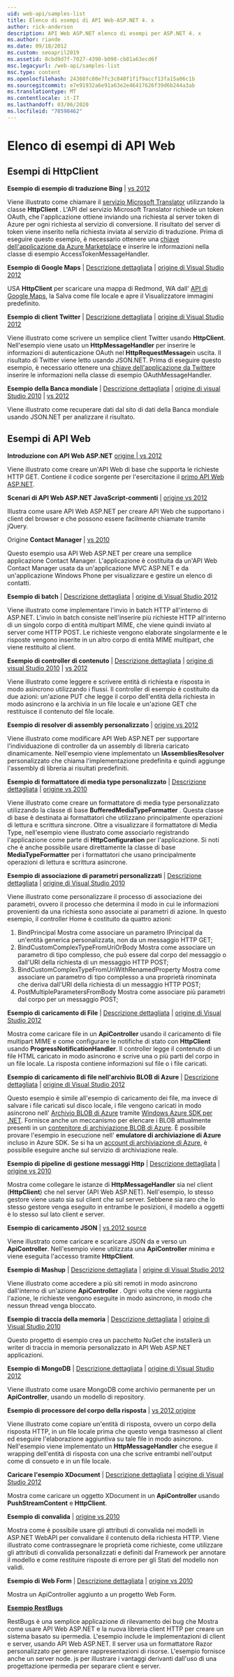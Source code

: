 ```yaml
---
uid: web-api/samples-list
title: Elenco di esempi di API Web-ASP.NET 4. x
author: rick-anderson
description: API Web ASP.NET elenco di esempi per ASP.NET 4. x
ms.author: riande
ms.date: 09/18/2012
ms.custom: seoapril2019
ms.assetid: 8cbd9d7f-7027-4390-b098-cb81a63ecd6f
msc.legacyurl: /web-api/samples-list
msc.type: content
ms.openlocfilehash: 24368fc80e7fc3c840f1f1f9accf13fa15a06c1b
ms.sourcegitcommit: e7e91932a6e91a63e2e46417626f39d6b244a3ab
ms.translationtype: MT
ms.contentlocale: it-IT
ms.lasthandoff: 03/06/2020
ms.locfileid: "78598462"
---
```

# <a name="web-api-samples-list"></a>Elenco di esempi di API Web

## <a name="httpclient-samples"></a>Esempi di HttpClient

**Esempio di esempio di traduzione Bing** | [vs 2012](https://github.com/aspnet/samples/blob/master/samples/aspnet/HttpClient/BingTranslateSample)

Viene illustrato come chiamare il [servizio Microsoft Translator](https://msdn.microsoft.com/library/ff512419.aspx) utilizzando la classe **HttpClient** . L'API del servizio Microsoft Translator richiede un token OAuth, che l'applicazione ottiene inviando una richiesta al server token di Azure per ogni richiesta al servizio di conversione. Il risultato del server di token viene inserito nella richiesta inviata al servizio di traduzione. Prima di eseguire questo esempio, è necessario ottenere una [chiave dell'applicazione da Azure Marketplace](https://msdn.microsoft.com/library/hh454950.aspx) e inserire le informazioni nella classe di esempio AccessTokenMessageHandler.

**Esempio di Google Maps** | [Descrizione dettagliata](https://blogs.msdn.com/b/henrikn/archive/2012/02/17/downloading-a-google-map-to-local-file.aspx) | [origine di Visual Studio 2012](https://github.com/aspnet/samples/blob/master/samples/aspnet/HttpClient/GoogleMapsSample)

USA **HttpClient** per scaricare una mappa di Redmond, WA dall' [API di Google Maps](https://developers.google.com/maps/), la Salva come file locale e apre il Visualizzatore immagini predefinito.

**Esempio di client Twitter** | [Descrizione dettagliata](https://blogs.msdn.com/b/henrikn/archive/2012/02/16/extending-httpclient-with-oauth-to-access-twitter.aspx) | [origine di Visual Studio 2012](https://github.com/aspnet/samples/blob/master/samples/aspnet/HttpClient/TwitterSample)

Viene illustrato come scrivere un semplice client Twitter usando **HttpClient**. Nell'esempio viene usato un **HttpMessageHandler** per inserire le informazioni di autenticazione OAuth nel **HttpRequestMessage**in uscita. Il risultato di Twitter viene letto usando JSON.NET. Prima di eseguire questo esempio, è necessario ottenere una [chiave dell'applicazione da Twitter](https://dev.twitter.com/)e inserire le informazioni nella classe di esempio OAuthMessageHandler.

**Esempio della Banca mondiale** | [Descrizione dettagliata](https://blogs.msdn.com/b/henrikn/archive/2012/02/16/httpclient-is-here.aspx) | [origine di visual Studio 2010](https://github.com/aspnet/samples/blob/master/samples/aspnet/HttpClient/WorldBankSample/Net40) | [vs 2012](https://github.com/aspnet/samples/blob/master/samples/aspnet/HttpClient/WorldBankSample/Net45)

Viene illustrato come recuperare dati dal sito di dati della Banca mondiale usando JSON.NET per analizzare il risultato.

## <a name="web-api-samples"></a>Esempi di API Web

**Introduzione con API Web ASP.NET** [origine | vs 2012](overview/getting-started-with-aspnet-web-api/tutorial-your-first-web-api.md)

Viene illustrato come creare un'API Web di base che supporta le richieste HTTP GET. Contiene il codice sorgente per l'esercitazione il [primo API Web ASP.NET](overview/getting-started-with-aspnet-web-api/tutorial-your-first-web-api.md).

**Scenari di API Web ASP.NET JavaScript-commenti** | [origine vs 2012](https://code.msdn.microsoft.com/ASPNET-Web-API-JavaScript-d0d64dd7)

Illustra come usare API Web ASP.NET per creare API Web che supportano i client del browser e che possono essere facilmente chiamate tramite jQuery.

Origine **Contact Manager** | [vs 2010](https://code.msdn.microsoft.com/Contact-Manager-Web-API-0e8e373d)

Questo esempio usa API Web ASP.NET per creare una semplice applicazione Contact Manager. L'applicazione è costituita da un'API Web Contact Manager usata da un'applicazione MVC ASP.NET e da un'applicazione Windows Phone per visualizzare e gestire un elenco di contatti.

**Esempio di batch** | [Descrizione dettagliata](http://trocolate.wordpress.com/2012/07/19/mitigate-issue-260-in-batching-scenario/) | [origine di Visual Studio 2012](https://github.com/aspnet/samples/blob/master/samples/aspnet/WebApi/BatchSample)

Viene illustrato come implementare l'invio in batch HTTP all'interno di ASP.NET. L'invio in batch consiste nell'inserire più richieste HTTP all'interno di un singolo corpo di entità multipart MIME, che viene quindi inviato al server come HTTP POST. Le richieste vengono elaborate singolarmente e le risposte vengono inserite in un altro corpo di entità MIME multipart, che viene restituito al client.

**Esempio di controller di contenuto** | [Descrizione dettagliata](https://blogs.msdn.com/b/henrikn/archive/2012/02/24/async-actions-in-asp-net-web-api.aspx) | [origine di visual Studio 2010](https://github.com/aspnet/samples/blob/master/samples/aspnet/WebApi/ContentControllerSample/Net40) | [vs 2012](https://github.com/aspnet/samples/blob/master/samples/aspnet/WebApi/ContentControllerSample/Net45)

Viene illustrato come leggere e scrivere entità di richiesta e risposta in modo asincrono utilizzando i flussi. Il controller di esempio è costituito da due azioni: un'azione PUT che legge il corpo dell'entità della richiesta in modo asincrono e la archivia in un file locale e un'azione GET che restituisce il contenuto del file locale.

**Esempio di resolver di assembly personalizzato** | [origine vs 2012](https://github.com/aspnet/samples/blob/master/samples/aspnet/WebApi/CustomAssemblyResolverSample)

Viene illustrato come modificare API Web ASP.NET per supportare l'individuazione di controller da un assembly di libreria caricato dinamicamente. Nell'esempio viene implementato un **IAssembliesResolver** personalizzato che chiama l'implementazione predefinita e quindi aggiunge l'assembly di libreria ai risultati predefiniti.

**Esempio di formattatore di media type personalizzato** | [Descrizione dettagliata](https://blogs.msdn.com/b/henrikn/archive/2012/04/23/using-cookies-with-asp-net-web-api.aspx) | [origine vs 2010](https://github.com/aspnet/samples/blob/master/samples/aspnet/WebApi/CustomMediaTypeFormatterSample)

Viene illustrato come creare un formattatore di media type personalizzato utilizzando la classe di base **BufferedMediaTypeFormatter** . Questa classe di base è destinata ai formattatori che utilizzano principalmente operazioni di lettura e scrittura sincrone. Oltre a visualizzare il formattatore di Media Type, nell'esempio viene illustrato come associarlo registrando l'applicazione come parte di **HttpConfiguration** per l'applicazione. Si noti che è anche possibile usare direttamente la classe di base **MediaTypeFormatter** per i formattatori che usano principalmente operazioni di lettura e scrittura asincrone.

**Esempio di associazione di parametri personalizzati** | [Descrizione dettagliata](https://blogs.msdn.com/b/jmstall/archive/2012/05/11/webapi-parameter-binding-under-the-hood.aspx) | [origine di Visual Studio 2010](https://github.com/aspnet/samples/blob/master/samples/aspnet/WebApi/CustomParameterBinding)

Viene illustrato come personalizzare il processo di associazione dei parametri, ovvero il processo che determina il modo in cui le informazioni provenienti da una richiesta sono associate ai parametri di azione. In questo esempio, il controller Home è costituito da quattro azioni:

1. BindPrincipal Mostra come associare un parametro IPrincipal da un'entità generica personalizzata, non da un messaggio HTTP GET;
2. BindCustomComplexTypeFromUriOrBody Mostra come associare un parametro di tipo complesso, che può essere dal corpo del messaggio o dall'URI della richiesta di un messaggio HTTP POST;
3. BindCustomComplexTypeFromUriWithRenamedProperty Mostra come associare un parametro di tipo complesso a una proprietà rinominata che deriva dall'URI della richiesta di un messaggio HTTP POST;
4. PostMultipleParametersFromBody Mostra come associare più parametri dal corpo per un messaggio POST;

**Esempio di caricamento di File** | [Descrizione dettagliata](https://blogs.msdn.com/b/henrikn/archive/2012/03/01/file-upload-and-asp-net-web-api.aspx) | [origine di Visual Studio 2012](https://github.com/aspnet/samples/tree/master/samples/aspnet/WebApi/FileUploadSample)

Mostra come caricare file in un **ApiController** usando il caricamento di file multipart MIME e come configurare le notifiche di stato con **HttpClient** usando **ProgressNotificationHandler**. Il controller legge il contenuto di un file HTML caricato in modo asincrono e scrive una o più parti del corpo in un file locale. La risposta contiene informazioni sul file o i file caricati.

**Esempio di caricamento di file nell'archivio BLOB di Azure** | [Descrizione dettagliata](https://blogs.msdn.com/b/yaohuang1/archive/2012/07/02/asp-net-web-api-and-azure-blob-storage.aspx) | [origine di Visual Studio 2012](https://github.com/aspnet/samples/tree/master/samples/aspnet/WebApi/AzureBlobsFileUploadSample)

Questo esempio è simile all'esempio di caricamento dei file, ma invece di salvare i file caricati sul disco locale, i file vengono caricati in modo asincrono nell' [Archivio BLOB di Azure](https://docs.microsoft.com/azure/storage/blobs/storage-dotnet-how-to-use-blobs) tramite [Windows Azure SDK per .NET](https://www.windowsazure.com/develop/net/). Fornisce anche un meccanismo per elencare i BLOB attualmente presenti in un [contenitore di archiviazione BLOB di Azure](https://docs.microsoft.com/azure/storage/blobs/storage-dotnet-how-to-use-blobs). È possibile provare l'esempio in esecuzione nell' **emulatore di archiviazione di Azure** incluso in Azure SDK. Se si ha un [account di archiviazione di Azure](https://docs.microsoft.com/azure/storage/blobs/storage-dotnet-how-to-use-blobs), è possibile eseguire anche sul servizio di archiviazione reale.

**Esempio di pipeline di gestione messaggi Http** | [Descrizione dettagliata](https://blogs.msdn.com/b/henrikn/archive/2012/08/07/httpclient-httpclienthandler-and-httpwebrequesthandler.aspx) | [origine vs 2010](https://github.com/aspnet/samples/tree/master/samples/aspnet/WebApi/HttpMessageHandlerPipelineSample)

Mostra come collegare le istanze di **HttpMessageHandler** sia nel client (**HttpClient**) che nel server (API Web ASP.NET). Nell'esempio, lo stesso gestore viene usato sia sul client che sul server. Sebbene sia raro che lo stesso gestore venga eseguito in entrambe le posizioni, il modello a oggetti è lo stesso sul lato client e server.

**Esempio di caricamento JSON** | [vs 2012 source](https://github.com/aspnet/samples/tree/master/samples/aspnet/WebApi/JsonUploadSample)

Viene illustrato come caricare e scaricare JSON da e verso un **ApiController**. Nell'esempio viene utilizzata una **ApiController** minima e viene eseguita l'accesso tramite **HttpClient**.

**Esempio di Mashup** | [Descrizione dettagliata](https://blogs.msdn.com/b/henrikn/archive/2012/03/03/async-mashups-using-asp-net-web-api.aspx) | [origine di Visual Studio 2012](https://github.com/aspnet/samples/tree/master/samples/aspnet/WebApi/MashupSample)

Viene illustrato come accedere a più siti remoti in modo asincrono dall'interno di un'azione **ApiController** . Ogni volta che viene raggiunta l'azione, le richieste vengono eseguite in modo asincrono, in modo che nessun thread venga bloccato.

**Esempio di traccia della memoria** | [Descrizione dettagliata](https://blogs.msdn.com/b/roncain/archive/2012/04/12/tracing-in-asp-net-web-api.aspx) | [origine di Visual Studio 2010](https://github.com/aspnet/samples/tree/master/samples/aspnet/WebApi/MemoryTracingSample)

Questo progetto di esempio crea un pacchetto NuGet che installerà un writer di traccia in memoria personalizzato in API Web ASP.NET applicazioni.

**Esempio di MongoDB** | [Descrizione dettagliata](https://blogs.msdn.com/b/henrikn/archive/2012/02/19/using-web-api-with-mongodb.aspx) | [origine di Visual Studio 2012](https://github.com/aspnet/samples/tree/master/samples/aspnet/WebApi/MongoSample)

Viene illustrato come usare MongoDB come archivio permanente per un **ApiController**, usando un modello di repository.

**Esempio di processore del corpo della risposta** | [vs 2012 origine](https://github.com/aspnet/samples/tree/master/samples/aspnet/WebApi/ResponseEntityProcessorSample)

Viene illustrato come copiare un'entità di risposta, ovvero un corpo della risposta HTTP, in un file locale prima che questo venga trasmesso al client ed eseguire l'elaborazione aggiuntiva su tale file in modo asincrono. Nell'esempio viene implementato un **HttpMessageHandler** che esegue il wrapping dell'entità di risposta con una che scrive entrambi nell'output come di consueto e in un file locale.

**Caricare l'esempio XDocument** | [Descrizione dettagliata](https://blogs.msdn.com/b/henrikn/archive/2012/02/17/push-and-pull-streams-using-httpclient.aspx) | [origine di Visual Studio 2012](https://github.com/aspnet/samples/tree/master/samples/aspnet/WebApi/UploadXDocumentSample)

Mostra come caricare un oggetto XDocument in un **ApiController** usando **PushStreamContent** e **HttpClient**.

**Esempio di convalida** | [origine vs 2010](https://github.com/aspnet/samples/tree/master/samples/aspnet/WebApi/ValidationSample)

Mostra come è possibile usare gli attributi di convalida nei modelli in ASP.NET WebAPI per convalidare il contenuto della richiesta HTTP. Viene illustrato come contrassegnare le proprietà come richieste, come utilizzare gli attributi di convalida personalizzati e definiti dal Framework per annotare il modello e come restituire risposte di errore per gli Stati del modello non validi.

**Esempio di Web Form** | [Descrizione dettagliata](https://blogs.msdn.com/b/henrikn/archive/2012/02/23/using-asp-net-web-api-with-asp-net-web-forms.aspx) | [origine vs 2010](https://github.com/aspnet/samples/tree/master/samples/aspnet/WebApi/WebFormSample)

Mostra un ApiController aggiunto a un progetto Web Form.

**[Esempio RestBugs](https://github.com/howarddierking/RestBugs)**

RestBugs è una semplice applicazione di rilevamento dei bug che Mostra come usare API Web ASP.NET e la nuova libreria client HTTP per creare un sistema basato su ipermedia. L'esempio include le implementazioni di client e server, usando API Web ASP.NET. Il server usa un formattatore Razor personalizzato per generare rappresentazioni di risorse. L'esempio fornisce anche un server node. js per illustrare i vantaggi derivanti dall'uso di una progettazione ipermedia per separare client e server.
